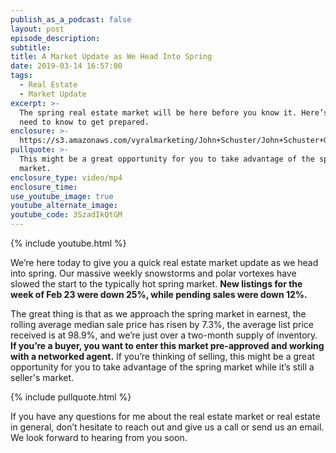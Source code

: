 ```yaml
---
publish_as_a_podcast: false
layout: post
episode_description:
subtitle:
title: A Market Update as We Head Into Spring
date: 2019-03-14 16:57:00
tags:
  - Real Estate
  - Market Update
excerpt: >-
  The spring real estate market will be here before you know it. Here’s what you
  need to know to get prepared.
enclosure: >-
  https://s3.amazonaws.com/vyralmarketing/John+Schuster/John+Schuster+Group-+A+Market+Update+as+We+Head+Into+Spring.mp4
pullquote: >-
  This might be a great opportunity for you to take advantage of the spring
  market.
enclosure_type: video/mp4
enclosure_time:
use_youtube_image: true
youtube_alternate_image:
youtube_code: 3SzadIkQtGM
---
```


{% include youtube.html %}

We’re here today to give you a quick real estate market update as we head into spring. Our massive weekly snowstorms and polar vortexes have slowed the start to the typically hot spring market. **New listings for the week of Feb 23 were down 25%, while pending sales were down 12%.**

The great thing is that as we approach the spring market in earnest, the rolling average median sale price has risen by 7.3%, the average list price received is at 98.9%, and we’re just over a two-month supply of inventory. **If you’re a buyer, you want to enter this market pre-approved and working with a networked agent.** If you’re thinking of selling, this might be a great opportunity for you to take advantage of the spring market while it’s still a seller's market.

{% include pullquote.html %}

If you have any questions for me about the real estate market or real estate in general, don’t hesitate to reach out and give us a call or send us an email. We look forward to hearing from you soon.
